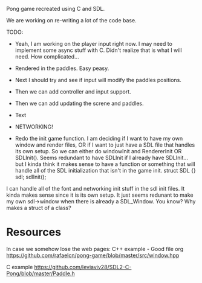 Pong game recreated using C and SDL.

We are working on re-writing a lot of the code base.

TODO:
- Yeah, I am working on the player input right now. I may need to implement some async stuff with C. Didn't realize that is what I will need. How complicated...
- Rendered in the paddles. Easy peasy.
- Next I should try and see if input will modify the paddles positions.

- Then we can add controller and input support.
- Then we can add updating the screne and paddles.
- Text
- NETWORKING!

- Redo the init game function. I am deciding if I want to have my own window and render files, OR if I want to just have a SDL file that handles its own setup.
  So we can either do windowInit and RendererInit OR SDLInit(). Seems redundant to have SDLInit if I already have SDLInit... but I kinda think it makes sense to have a function or something that will handle all of the SDL initialization that isn't in the game init.
  struct SDL {} sdl;
  sdlInit();

I can handle all of the font and networking init stuff in the sdl init files. It kinda makes sense since it is its own setup. It just seems redunant to make my own sdl->window when there is already a SDL_Window. You know?
Why makes a struct of a class?

# Resources

In case we somehow lose the web pages:
C++ example - Good file org
https://github.com/rafaelcn/pong-game/blob/master/src/window.hpp

C example
https://github.com/leviaviv28/SDL2-C-Pong/blob/master/Paddle.h
